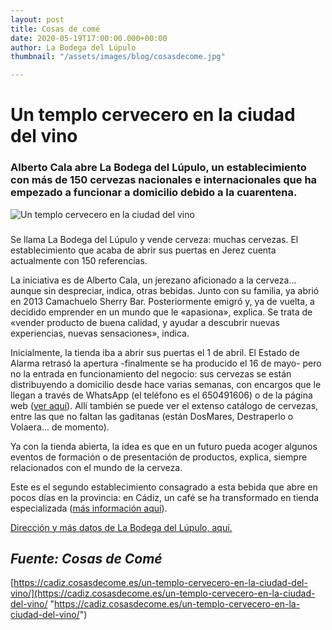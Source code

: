 ```yaml
---
layout: post
title: Cosas de comé
date: 2020-05-19T17:00:00.000+00:00
author: La Bodega del Lúpulo
thumbnail: "/assets/images/blog/cosasdecome.jpg"

---
```

# Un templo cervecero en la ciudad del vino

### Alberto Cala abre La Bodega del Lúpulo, un establecimiento con más de 150 cervezas nacionales e internacionales que ha empezado a funcionar a domicilio debido a la cuarentena.

![Un templo cervecero en la ciudad del vino](https://cadiz.cosasdecome.es/wp-content/uploads/2016/09/bodega-lupulo-847.jpg)

### 

Se llama La Bodega del Lúpulo y vende cerveza: muchas cervezas. El establecimiento que acaba de abrir sus puertas en Jerez cuenta actualmente con 150 referencias.

La iniciativa es de Alberto Cala, un jerezano aficionado a la cerveza… aunque sin despreciar, indica, otras bebidas. Junto con su familia, ya abrió en 2013 Camachuelo Sherry Bar. Posteriormente emigró y, ya de vuelta, a decidido emprender en un mundo que le «apasiona», explica. Se trata de «vender producto de buena calidad, y ayudar a descubrir nuevas experiencias, nuevas sensaciones», indica.

Inicialmente, la tienda iba a abrir sus puertas el 1 de abril. El Estado de Alarma retrasó la apertura -finalmente se ha producido el 16 de mayo- pero no la entrada en funcionamiento del negocio: sus cervezas se están distribuyendo a domicilio desde hace varias semanas, con encargos que le llegan a través de WhatsApp (el teléfono es el 650491606) o de la página web ([ver aquí](https://labodegadellupulo.com/tienda/)). Allí también se puede ver el extenso catálogo de cervezas, entre las que no faltan las gaditanas (están DosMares, Destraperlo o Volaera… de momento).

Ya con la tienda abierta, la idea es que en un futuro pueda acoger algunos eventos de formación o de presentación de productos, explica, siempre relacionados con el mundo de la cerveza.

Este es el segundo establecimiento consagrado a esta bebida que abre en pocos días en la provincia: en Cádiz, un café se ha transformado en tienda especializada ([más información aquí](https://cadiz.cosasdecome.es/una-distopia-cervecera/)).

[Dirección y más datos de La Bodega del Lúpulo, aquí.](https://cadiz.cosasdecome.es/establecimiento/la-bodega-del-lupulo/)

## **_Fuente: Cosas de Comé_**

[https://cadiz.cosasdecome.es/un-templo-cervecero-en-la-ciudad-del-vino/](https://cadiz.cosasdecome.es/un-templo-cervecero-en-la-ciudad-del-vino/ "https://cadiz.cosasdecome.es/un-templo-cervecero-en-la-ciudad-del-vino/")